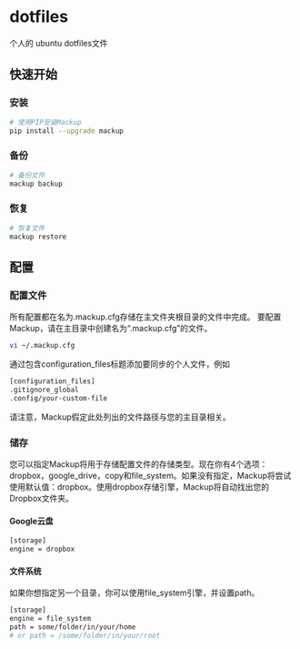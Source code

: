 # dotfiles
个人的 ubuntu dotfiles文件

## 快速开始

### 安装
```bash
# 使用PIP安装Mackup
pip install --upgrade mackup
```

### 备份
```bash
# 备份文件
mackup backup
```
### 恢复
```bash
# 恢复文件
mackup restore
```

## 配置

### 配置文件
所有配置都在名为.mackup.cfg存储在主文件夹根目录的文件中完成。
要配置Mackup，请在主目录中创建名为“.mackup.cfg”的文件。
```bash
vi ~/.mackup.cfg
```
通过包含configuration_files标题添加要同步的个人文件，例如
```bash
[configuration_files] 
.gitignore_global 
.config/your-custom-file
```
请注意，Mackup假定此处列出的文件路径与您的主目录相关。

### 储存
您可以指定Mackup将用于存储配置文件的存储类型。现在你有4个选项：dropbox，google_drive，copy和file_system。如果没有指定，Mackup将尝试使用默认值：dropbox。使用dropbox存储引擎，Mackup将自动找出您的Dropbox文件夹。

#### Google云盘
```bash
[storage] 
engine = dropbox
```

#### 文件系统
如果你想指定另一个目录，你可以使用file_system引擎，并设置path。
```bash
[storage]
engine = file_system
path = some/folder/in/your/home
# or path = /some/folder/in/your/root
```
